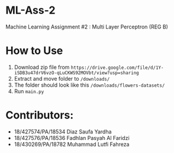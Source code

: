 # ML-Ass-2
Machine Learning Assignment #2 : Multi Layer Perceptron (REG B)

# How to Use
1. Download zip file from `https://drive.google.com/file/d/1Y-iSDB3u47drV6vzO-qLuCKWS92MOVbt/view?usp=sharing`
2. Extract and move folder to `/downloads/`
3. The folder should look like this `/downloads/flowers-datasets/`
4. Run `main.py`

# Contributors:
* 18/427574/PA/18534 Diaz Saufa Yardha
* 18/427576/PA/18536 Fadhlan Pasyah Al Faridzi
* 18/430269/PA/18782 Muhammad Lutfi Fahreza
